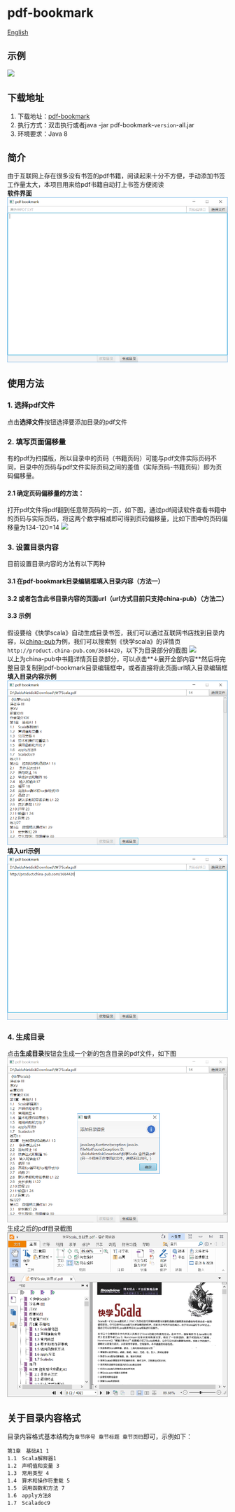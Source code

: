 # pdf-bookmark
[English](./README-EN)

## 示例

![](./img/intro.gif)

## 下载地址
1. 下载地址：[pdf-bookmark](https://github.com/ifnoelse/pdf-bookmark/releases)
2. 执行方式：双击执行或者java -jar pdf-bookmark-`version`-all.jar
3. 环境要求：Java 8

## 简介
由于互联网上存在很多没有书签的pdf书籍，阅读起来十分不方便，手动添加书签工作量太大，本项目用来给pdf书籍自动打上书签方便阅读
<br />**软件界面**
<br />![](./img/main_gui.png)

## 使用方法
### 1. 选择pdf文件 ###
点击**选择文件**按钮选择要添加目录的pdf文件
### 2. 填写页面偏移量 ###
有的pdf为扫描版，所以目录中的页码（书籍页码）可能与pdf文件实际页码不同，目录中的页码与pdf文件实际页码之间的差值（实际页码-书籍页码）即为页码偏移量。
#### 2.1 确定页码偏移量的方法： ####
打开pdf文件将pdf翻到任意带页码的一页，如下图，通过pdf阅读软件查看书籍中的页码与实际页码，将这两个数字相减即可得到页码偏移量，比如下图中的页码偏移量为134-120=14
![](./img/page_offset_m.png)
### 3. 设置目录内容 ###
目前设置目录内容的方法有以下两种
#### 3.1 在pdf-bookmark目录编辑框填入目录内容（方法一）
#### 3.2 或者包含此书目录内容的页面url（url方式目前只支持china-pub）（方法二）
#### 3.3 示例
假设要给《快学scala》自动生成目录书签，我们可以通过互联网书店找到目录内容，以[china-pub](http://www.china-pub.com/)为例，我们可以搜索到《快学scala》的详情页`http://product.china-pub.com/3684420`，以下为目录部分的截图
![](./img/scala_exp_cp.png)
<br />以上为china-pub中书籍详情页目录部分，可以点击**↓展开全部内容**然后将完整目录复制到pdf-bookmark目录编辑框中，或者直接将此页面url填入目录编辑框
<br />**填入目录内容示例**
<br />![](./img/scala_exp_bm1.png)
<br />**填入url示例**
<br />![](./img/scala_exp_bm2.png)

### 4. 生成目录 ###
点击**生成目录**按钮会生成一个新的包含目录的pdf文件，如下图
<br />![](./img/scala_exp_bm3.png)
<br />生成之后的pdf目录截图
<br />![](./img/scala_exp.png)
## 关于目录内容格式
目录内容格式基本结构为`章节序号 章节标题 章节页码`即可，示例如下：
``` text
第1章　基础A1 1 
1.1　Scala解释器1 
1.2　声明值和变量 3 
1.3　常用类型 4 
1.4　算术和操作符重载 5 
1.5　调用函数和方法 7 
1.6　apply方法8 
1.7　Scaladoc9 
```
